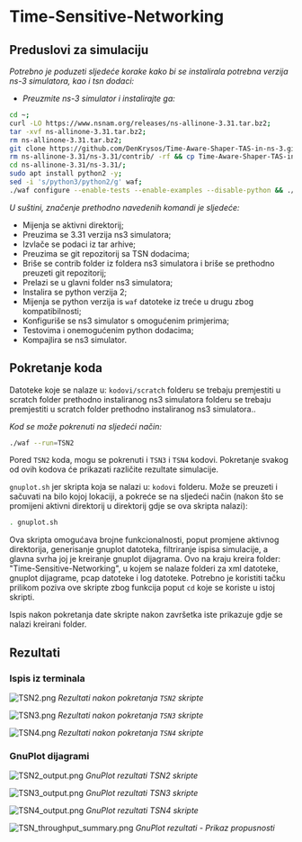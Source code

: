 # Time-Sensitive-Networking

## Preduslovi za simulaciju

*Potrebno je poduzeti sljedeće korake kako bi se instalirala potrebna verzija ns-3 simulatora, kao i tsn dodaci:*

- *Preuzmite ns-3 simulator i instalirajte ga:*

```bash
cd ~;
curl -LO https://www.nsnam.org/releases/ns-allinone-3.31.tar.bz2;
tar -xvf ns-allinone-3.31.tar.bz2;
rm ns-allinone-3.31.tar.bz2;
git clone https://github.com/DenKrysos/Time-Aware-Shaper-TAS-in-ns-3.git;
rm ns-allinone-3.31/ns-3.31/contrib/ -rf && cp Time-Aware-Shaper-TAS-in-ns-3/ns-3_Implementation/contrib/ ns-allinone-3.31/ns-3.31/contrib/ -r;
cd ns-allinone-3.31/ns-3.31/;
sudo apt install python2 -y;
sed -i 's/python3/python2/g' waf;
./waf configure --enable-tests --enable-examples --disable-python && ./waf build;
```

*U suštini, značenje prethodno navedenih komandi je sljedeće:*

- Mijenja se aktivni direktorij; 
- Preuzima se 3.31 verzija ns3 simulatora; 
- Izvlače se podaci iz tar arhive; 
- Preuzima se git repozitorij sa TSN dodacima;
- Briše se contrib folder iz foldera ns3 simulatora i briše se prethodno preuzeti git repozitorij;
- Prelazi se u glavni folder ns3 simulatora;
- Instalira se python verzija 2;
- Mijenja se python verzija is `waf` datoteke iz treće u drugu zbog kompatibilnosti;
- Konfiguriše se ns3 simulator s omogućenim primjerima;
- Testovima i onemogućenim python dodacima;
- Kompajlira se ns3 simulator.

## Pokretanje koda

Datoteke koje se nalaze u: `kodovi/scratch` folderu se trebaju premjestiti u scratch folder prethodno instaliranog ns3 simulatora folderu se trebaju premjestiti u scratch folder prethodno instaliranog ns3 simulatora..

*Kod se može pokrenuti na sljedeći način:*

```bash
./waf --run=TSN2
```

Pored `TSN2` koda, mogu se pokrenuti i `TSN3` i `TSN4` kodovi. Pokretanje svakog od ovih kodova će prikazati različite rezultate simulacije.

`gnuplot.sh` jer skripta koja se nalazi u: `kodovi` folderu. Može se preuzeti i sačuvati na bilo kojoj lokaciji, a pokreće se na sljedeći način (nakon što se promijeni aktivni direktorij u direktorij gdje se ova skripta nalazi):

```bash
. gnuplot.sh
```

Ova skripta omogućava brojne funkcionalnosti, poput promjene aktivnog direktorija, generisanje gnuplot datoteka, filtriranje ispisa simulacije, a glavna svrha joj je kreiranje gnuplot dijagrama. Ovo na kraju kreira folder: "Time-Sensitive-Networking", u kojem se nalaze folderi za xml datoteke, gnuplot dijagrame, pcap datoteke i log datoteke. Potrebno je koristiti tačku prilikom poziva ove skripte zbog funkcija poput `cd` koje se koriste u istoj skripti.

Ispis nakon pokretanja date skripte nakon završetka iste prikazuje gdje se nalazi kreirani folder.

## Rezultati

### Ispis iz terminala 

![TSN2.png](slike/TSN2.png)
*Rezultati nakon pokretanja `TSN2` skripte*

![TSN3.png](slike/TSN3.png)
*Rezultati nakon pokretanja `TSN3` skripte*

![TSN4.png](slike/TSN4.png)
*Rezultati nakon pokretanja `TSN4` skripte*

### GnuPlot dijagrami

![TSN2\_output.png](time-sensitive-networking/images_dir/TSN2_output.png)
*GnuPlot rezultati TSN2 skripte*

![TSN3\_output.png](time-sensitive-networking/images_dir/TSN3_output.png)
*GnuPlot rezultati TSN3 skripte*

![TSN4\_output.png](time-sensitive-networking/images_dir/TSN4_output.png)
*GnuPlot rezultati TSN4 skripte*

![TSN\_throughput\_summary.png](time-sensitive-networking/images_dir/TSN_throughput_summary.png)
*GnuPlot rezultati - Prikaz propusnosti*
